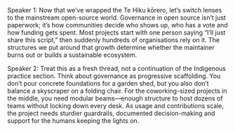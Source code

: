 Speaker 1: Now that we’ve wrapped the Te Hiku kōrero, let’s switch lenses to the mainstream open-source world. Governance in open source isn’t just paperwork; it’s how communities decide who shows up, who has a vote and how funding gets spent. Most projects start with one person saying “I’ll just share this script,” then suddenly hundreds of organisations rely on it. The structures we put around that growth determine whether the maintainer burns out or builds a sustainable ecosystem.

Speaker 2: Treat this as a fresh thread, not a continuation of the Indigenous practice section. Think about governance as progressive scaffolding. You don’t pour concrete foundations for a garden shed, but you also don’t balance a skyscraper on a folding chair. For the coworking-sized projects in the middle, you need modular beams—enough structure to host dozens of teams without locking down every desk. As usage and contributions scale, the project needs sturdier guardrails, documented decision-making and support for the humans keeping the lights on.
